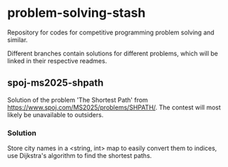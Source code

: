 # problem-solving-stash
Repository for codes for competitive programming problem solving and similar.

Different branches contain solutions for different problems, which will be linked in their respective readmes. 

## spoj-ms2025-shpath
Solution of the problem 'The Shortest Path' from https://www.spoj.com/MS2025/problems/SHPATH/. The contest will most likely be unavailable to outsiders.
### Solution
Store city names in a <string, int> map to easily convert them to indices, use Dijkstra's algorithm to find the shortest paths.
